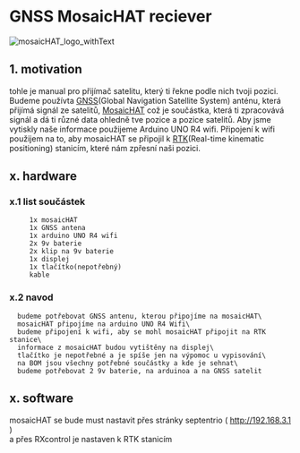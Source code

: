 # GNSS MosaicHAT reciever
![mosaicHAT_logo_withText](https://github.com/user-attachments/assets/fa5d2720-5744-4d43-ac49-5d1017e8f0d1)

## 1. motivation
tohle je manual pro přijímač satelitu, který ti řekne podle nich tvoji pozici. Budeme používta [GNSS](https://en.wikipedia.org/wiki/Satellite_navigation)(Global Navigation Satellite System) anténu, která přijímá signál ze satelitů, [MosaicHAT](https://github.com/septentrio-gnss/mosaicHAT/tree/master) což je součástka, která ti zpracovává signál a dá ti různé data ohledně tve pozice a pozice satelitů. Aby jsme vytiskly naše informace použijeme Arduino UNO R4 wifi. Připojení k wifi použijem na to, aby mosaicHAT se připojil k [RTK](https://en.wikipedia.org/wiki/Real-time_kinematic_positioning)(Real-time kinematic positioning) stanicím, které nám zpřesní naši pozici.

## x. hardware
   ### x.1 list součástek
         1x mosaicHAT
         1x GNSS antena
         1x arduino UNO R4 wifi
         2x 9v baterie
         2x klip na 9v baterie
         1x displej
         1x tlačítko(nepotřebný)
         kable
   ### x.2 navod   
      budeme potřebovat GNSS antenu, kterou připojíme na mosaicHAT\
      mosaicHAT připojíme na arduino UNO R4 Wifi\
      budeme připojení k wifi, aby se mohl mosaicHAT připojit na RTK stanice\
      informace z mosaicHAT budou vytištěny na displej\
      tlačítko je nepotřebné a je spíše jen na výpomoc u vypisování\
      na BOM jsou všechny potřebné součástky a kde je sehnat\
      budeme potřebovat 2 9v baterie, na arduinoa a na GNSS satelit

## x. software

   mosaicHAT se bude must nastavit přes stránky septentrio ( http://192.168.3.1 ) \
   a přes RXcontrol je nastaven k RTK stanicím
